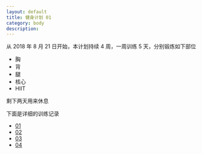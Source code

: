 ```yaml
---
layout: default
title: 健身计划 01
category: body
description: 
---
```


从 2018 年 8 月 21 日开始，本计划持续 4 周，一周训练 5 天，分别锻炼如下部位

* 胸
* 背
* 腿
* 核心
* HIIT

剩下两天用来休息

下面是详细的训练记录

* [01](plan-01-w1.html)
* [02](plan-01-w2.html)
* [03](plan-01-w3.html)
* [04](plan-01-w4.html)